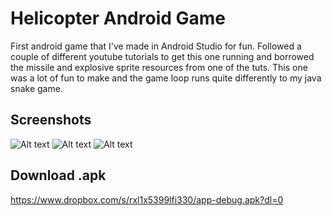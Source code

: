 # Helicopter Android Game

First android game that I've made in Android Studio for fun. Followed a couple of different youtube tutorials to get this one running
and borrowed the missile and explosive sprite resources from one of the tuts. This one was a lot of fun to make and the game loop runs quite differently to my java snake game. 

## Screenshots

![Alt text](http://i65.tinypic.com/biv7k9.jpg "Heli Screen 1")
![Alt text](http://i67.tinypic.com/e9ujuu.png "Heli Screen 2")
![Alt text](http://i64.tinypic.com/mw8fpg.png "Heli Screen 3")

## Download .apk
https://www.dropbox.com/s/rxl1x5399lfi330/app-debug.apk?dl=0

